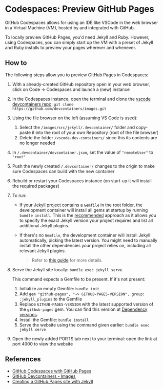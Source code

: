 # Codespaces: Preview GitHub Pages

GitHub Codespaces allows for using an IDE like VSCode in the web browser in a Virtual Machine (VM), hosted by and integrated with GitHub.

To locally preview GitHub Pages, you'd need Jekyll and Ruby. However, using Codespaces, you can simply start up the VM with a preset of Jekyll and Ruby installs to preview your pages wherever and whenever.

## How to

The following steps allow you to preview GitHub Pages in Codespaces:

1. With a already-created GitHub repository open in your web browser, click on Code -> Codespaces and launch a (new) instance
2. In the Codespaces instance, open the terminal and clone the [vscode devcontainers repo](https://github.com/microsoft/vscode-dev-containers): `git clone https://github.com/devcontainers/images.git`
3. Using the file browser on the left (assuming VS Code is used):
   1. Select the `/images/src/jekyll/.devcontainer/` folder and copy-paste it into the root of your own Repository (root of the file browser)
   2. Delete the folder `/vscode-dev-containers/` since this its contents are no longer needed
4. In `/.devcontainer/devcontainer.json`, set the value of `"remoteUser"` to `"root"`
5. Push the newly created `/.devcontainer/` changes to the origin to make sure Codespaces can build with the new container
6. Rebuild or restart your Codespaces instance (on start-up it will install the required packages)
7. To run:
   - If your Jekyll project contains a `Gemfile` in the root folder, the development container will install all gems at startup by running `bundle install`. This is the [recommended](https://jekyllrb.com/docs/step-by-step/10-deployment/#gemfile) approach as it allows you to specify the exact Jekyll version your project requires and list all additional Jekyll plugins.
   - If there's no `Gemfile`, the development container will install Jekyll automatically, picking the latest version. You might need to manually install the other dependencies your project relies on, including all relevant Jekyll plugins.

      > Refer to [this guide](https://containers.dev/guide/dockerfile) for more details.
8. Serve the Jekyll site locally: `bundle exec jekyll serve`.
   
   This command expects a Gemfile to be present. If it's not present:

   1. Initialize an empty Gemfile: `bundle init`
   2. Add `gem "github-pages", "~> GITHUB-PAGES-VERSION", group: :jekyll_plugins` to the Gemfile
   3. Replace `GITHUB-PAGES-VERSION` with the latest supported version of the `github-pages` gem. You can find this version at [Dependency versions](https://pages.github.com/versions/).
   4. Install the Gemfile: `bundle install`
   5. Serve the website using the command given earlier: `bundle exec jekyll serve`
9. Open the newly added PORTS tab next to your terminal: open the link at port 4000 to view the website

## References

- [GitHub Codespaces with GitHub Pages](https://www.youtube.com/watch?v=8KwoKgYz85k)
- [GitHub Devcontainers - Images](https://github.com/devcontainers/images/tree/main/src/jekyll)
- [Creating a GitHub Pages site with Jekyll](https://docs.github.com/en/pages/setting-up-a-github-pages-site-with-jekyll/creating-a-github-pages-site-with-jekyll)